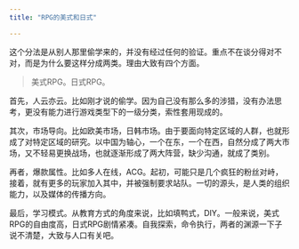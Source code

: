 ```yaml
---
title: "RPG的美式和日式"

---
```



这个分法是从别人那里偷学来的，并没有经过任何的验证。重点不在谈分得对不对，而是为什么要这样分成两类。理由大致有四个方面。

> 美式RPG。日式RPG。

首先，人云亦云。比如刚才说的偷学。因为自己没有那么多的涉猎，没有办法思考，更没有能力进行游戏类型下的一级分类，索性套用现成的。

其次，市场导向。比如欧美市场，日韩市场。由于要面向特定区域的人群，也就形成了对特定区域的研究。以中国为轴心，一个在东，一个在西，自然分成了两大市场，又不轻易更换战场，也就逐渐形成了两大阵营，缺少沟通，就成了类别。

再者，爆款属性。比如多人在线，ACG。起初，可能只是几个疯狂的粉丝对峙，接着，就有更多的玩家加入其中，并被强制要求站队。一切的源头，是人类的组织能力，以及媒体的传播方向。

最后，学习模式。从教育方式的角度来说，比如填鸭式，DIY。一般来说，美式RPG的自由度高，日式RPG剧情紧凑。自我探索，命令执行，两者的渊源一下子说不清楚，大致与人口有关吧。
